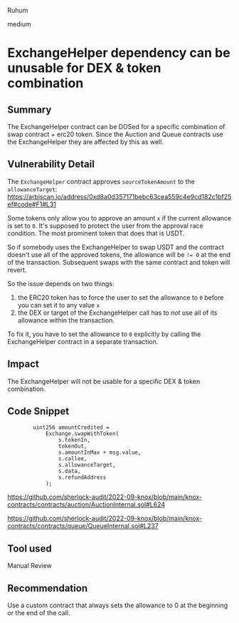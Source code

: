 Ruhum

medium

# ExchangeHelper dependency can be unusable for DEX & token combination

## Summary
The ExchangeHelper contract can be DOSed for a specific combination of swap contract + erc20 token. Since the Auction and Queue contracts use the ExchangeHelper they are affected by this as well.

## Vulnerability Detail
The `ExchangeHelper` contract approves `sourceTokenAmount` to the `allowanceTarget`: https://arbiscan.io/address/0xd8a0d357171bebc63cea559c4e9cd182c1bf25ef#code#F1#L31

Some tokens only allow you to approve an amount `x` if the current allowance is set to `0`. It's supposed to protect the user from the approval race condition. The most prominent token that does that is USDT.

So if somebody uses the ExchangeHelper to swap USDT and the contract doesn't use all of the approved tokens, the allowance will be `!= 0` at the end of the transaction. Subsequent swaps with the same contract and token will revert.

So the issue depends on two things:
1. the ERC20 token has to force the user to set the allowance to `0` before you can set it to any value `x`
2. the DEX or target of the ExchangeHelper call has to *not* use all of its allowance within the transaction.

To fix it, you have to set the allowance to `0` explicitly by calling the ExchangeHelper contract in a separate transaction.

## Impact
The ExchangeHelper will not be usable for a specific DEX & token combination.

## Code Snippet
```sol
        uint256 amountCredited =
            Exchange.swapWithToken(
                s.tokenIn,
                tokenOut,
                s.amountInMax + msg.value,
                s.callee,
                s.allowanceTarget,
                s.data,
                s.refundAddress
            );
```
https://github.com/sherlock-audit/2022-09-knox/blob/main/knox-contracts/contracts/auction/AuctionInternal.sol#L624

https://github.com/sherlock-audit/2022-09-knox/blob/main/knox-contracts/contracts/queue/QueueInternal.sol#L237

## Tool used

Manual Review

## Recommendation
Use a custom contract that always sets the allowance to 0 at the beginning or the end of the call.